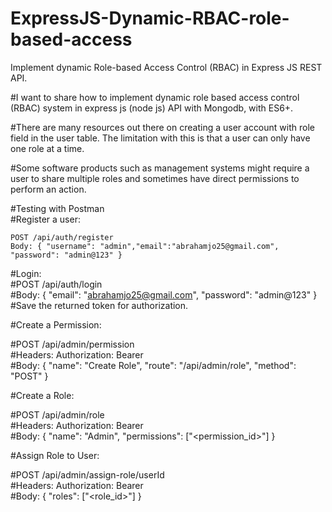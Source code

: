﻿# ExpressJS-Dynamic-RBAC-role-based-access
Implement dynamic Role-based Access Control (RBAC) in Express JS REST API.

#I want to share how to implement dynamic role based access control (RBAC) system in express js (node js) API with Mongodb, with ES6+.

#There are many resources out there on creating a user account with role field in the user table. The limitation with this is that a user can only have one role at a time.

#Some software products such as management systems might require a user to share multiple roles and sometimes have direct permissions to perform an action.

#Testing with Postman  
#Register a user:  

 ```
POST /api/auth/register  
Body: { "username": "admin","email":"abrahamjo25@gmail.com", "password": "admin@123" }  
```

#Login:  
#POST /api/auth/login  
#Body: { "email": "abrahamjo25@gmail.com", "password": "admin@123" }  
#Save the returned token for authorization.  

#Create a Permission:  

#POST /api/admin/permission  
#Headers: Authorization: Bearer <token>  
#Body: { "name": "Create Role", "route": "/api/admin/role", "method": "POST" }  

#Create a Role:  
 
#POST /api/admin/role  
#Headers: Authorization: Bearer <token>  
#Body: { "name": "Admin", "permissions": ["<permission_id>"] }  

#Assign Role to User:  

#POST /api/admin/assign-role/userId  
#Headers: Authorization: Bearer <token>  
#Body: { "roles": ["<role_id>"] }  
